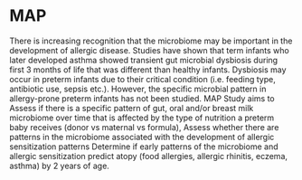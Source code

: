 # MAP
There is increasing recognition that the microbiome may be important in the development of allergic disease. Studies have shown that term infants who later developed asthma showed transient gut microbial dysbiosis during first 3 months of life that was different than healthy infants. Dysbiosis may occur in preterm infants due to their critical condition (i.e. feeding type, antibiotic use, sepsis etc.). However, the specific microbial pattern in allergy-prone preterm infants has not been studied. MAP Study aims to Assess if there is a specific pattern of gut, oral and/or breast milk microbiome over time that is affected by the type of nutrition a preterm baby receives (donor vs maternal vs formula), Assess whether there are patterns in the microbiome associated with the development of allergic sensitization patterns Determine if early patterns of the microbiome and allergic sensitization predict atopy (food allergies, allergic rhinitis, eczema, asthma) by 2 years of age.
